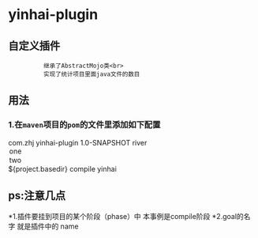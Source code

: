 # yinhai-plugin
## 自定义插件
              继承了AbstractMojo类<br>
              实现了统计项目里面java文件的数目


## 用法
### 1.在`maven`项目的`pom`的文件里添加如下配置
<build>
       <plugins>
           <plugin>
               <groupId>com.zhj</groupId>
               <artifactId>yinhai-plugin</artifactId>
               <version>1.0-SNAPSHOT</version>
               <configuration>
                   <msg>river</msg>
                   <options>
                       <option>one</option>
                       <option>two</option>
                   </options>
                   <args>${project.basedir}</args>
               </configuration>
               <executions>
                   <execution>
                       <phase>compile</phase>  
                       <goals>
                           <goal>yinhai</goal>
                       </goals>
                   </execution>
               </executions>
           </plugin>
       </plugins>
    </build>


## ps:注意几点 
 *1.插件要挂到项目的某个阶段（phase）中 本事例是compile阶段
 *2.goal的名字 就是插件中的 name
